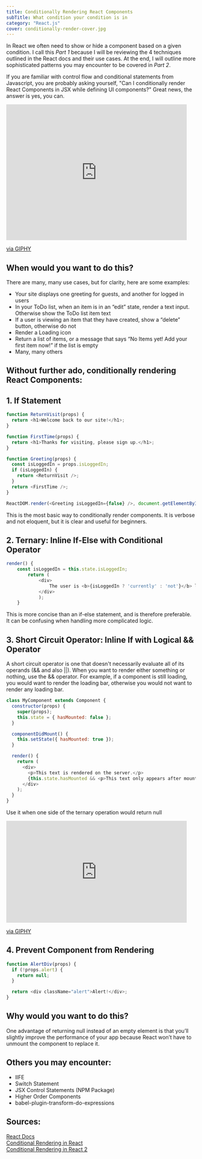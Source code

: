 ```yaml
---
title: Conditionally Rendering React Components 
subTitle: What condition your condition is in
category: "React.js"
cover: conditionally-render-cover.jpg
---
```


In React we often need to show or hide a component based on a given condition. I call this _Part 1_ because I will be reviewing the 4 techniques outlined in the React docs and their use cases. At the end, I will outline more sophisticated patterns you may encounter to be covered in _Part 2_.

If you are familiar with control flow and conditional statements from Javascript, you are probably asking yourself, "Can I conditionally render React Components in JSX while defining UI components?" Great news, the answer is yes, you can.

<iframe src="https://giphy.com/embed/l3q2Z6S6n38zjPswo" width="480" height="360" frameBorder="0" class="giphy-embed" allowFullScreen></iframe><p><a href="https://giphy.com/gifs/reactionseditor-guy-celebrate-l3q2Z6S6n38zjPswo">via GIPHY</a></p>

## When would you want to do this?

There are many, many use cases, but for clarity, here are some examples:

* Your site displays one greeting for guests, and another for logged in users
* In your ToDo list, when an item is in an “edit” state, render a text input. Otherwise show the ToDo list item text
* If a user is viewing an item that they have created, show a “delete” button, otherwise do not
* Render a Loading icon
* Return a list of items, or a message that says “No Items yet! Add your first item now!” if the list is empty
* Many, many others

## Without further ado, conditionally rendering React Components:

## 1. If Statement

```javascript
function ReturnVisit(props) {
  return <h1>Welcome back to our site!</h1>;
}

function FirstTime(props) {
  return <h1>Thanks for visiting, please sign up.</h1>;
}

function Greeting(props) {
  const isLoggedIn = props.isLoggedIn;
  if (isLoggedIn) {
    return <ReturnVisit />;
  }
  return <FirstTime />;
}

ReactDOM.render(<Greeting isLoggedIn={false} />, document.getElementById("root"));
```

This is the most basic way to conditionally render components. It is verbose and not eloquent, but it is clear and useful for beginners.

## 2. Ternary: Inline If-Else with Conditional Operator

```javascript
render() {
    const isLoggedIn = this.state.isLoggedIn;
        return (
            <div>
                The user is <b>{isLoggedIn ? 'currently' : 'not'}</b> logged in.
            </div>
            );
    }
```

This is more concise than an if-else statement, and is therefore preferable. It can be confusing when handling more complicated logic.

## 3. Short Circuit Operator: Inline If with Logical && Operator

A short circuit operator is one that doesn't necessarily evaluate all of its operands (&& and also ||). When you want to render either something or nothing, use the && operator. For example, if a component is still loading, you would want to render the loading bar, otherwise you would not want to render any loading bar.

```javascript
class MyComponent extends Component {
  constructor(props) {
    super(props);
    this.state = { hasMounted: false };
  }

  componentDidMount() {
    this.setState({ hasMounted: true });
  }

  render() {
    return (
      <div>
        <p>This text is rendered on the server.</p>
        {this.state.hasMounted && <p>This text only appears after mounting.</p>}
      </div>
    );
  }
}
```

Use it when one side of the ternary operation would return null

<iframe src="https://giphy.com/embed/d3esZCZswxLI8UOA" width="480" height="270" frameBorder="0" class="giphy-embed" allowFullScreen></iframe><p><a href="https://giphy.com/gifs/ufc-sport-d3esZCZswxLI8UOA">via GIPHY</a></p>

## 4. Prevent Component from Rendering

```javascript
function AlertDiv(props) {
  if (!props.alert) {
    return null;
  }

  return <div className="alert">Alert!</div>;
}
```

## Why would you want to do this?

One advantage of returning null instead of an empty element is that you’ll slightly improve the performance of your app because React won’t have to unmount the component to replace it.

## Others you may encounter:

* IIFE
* Switch Statement
* JSX Control Statements (NPM Package)
* Higher Order Components
* babel-plugin-transform-do-expressions

## Sources:

[React Docs](https://reactjs.org/docs/conditional-rendering.html)<br>
[Conditional Rendering in React](https://www.robinwieruch.de/conditional-rendering-react/)<br>
[Conditional Rendering in React 2](https://blog.logrocket.com/conditional-rendering-in-react-c6b0e5af381e)
